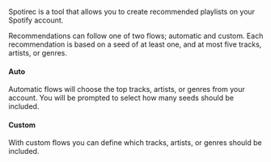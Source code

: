 
Spotirec is a tool that allows you to create recommended playlists on your Spotify account.

Recommendations can follow one of two flows; automatic and custom. Each recommendation is based on a seed of at least one, and at most five tracks, artists, or genres.

#### Auto
Automatic flows will choose the top tracks, artists, or genres from your account. You will be prompted to select how many seeds should be included.

#### Custom
With custom flows you can define which tracks, artists, or genres should be included.